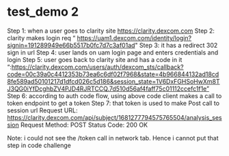 # test_demo 2
Step 1: when a user goes to clarity site   https://clarity.dexcom.com 
Step 2: clarity makes login req “ https://uam1.dexcom.com/identity/login?signin=191289949e66b5517b0fc7d7c3af01ad"
Step 3: it has a redirect 302 sign in url
Step 4: user lands on uam login page and enters credentials and login
Step 5: user goes back to clarity site and has a code in it “:https://clarity.dexcom.com/users/auth/dexcom_sts/callback?code=00c39a0c4412353b73ea6c6df02f7968&state=4b966844132ad18cd8fe589ad50101217d1dfcd026c5d186&session_state=1V6DxFGHSoHwXm8TJ3QG0iYfDcghbZV4PJD4RJRTCCQ.7d510d56af4faff75c01112ccefc1f1e”
Step 6: according to auth code flow, using above code client makes a call to token endpoint to get a token
Step 7: that token is used to make Post call to session url
Request URL: https://clarity.dexcom.com/api/subject/1681277794575765504/analysis_session
Request Method: POST
Status Code: 200 OK

Note: i could not see the /token call in network tab. Hence i cannot put that step in code challenge







